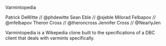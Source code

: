 Varmintopedia

Patrick DeWitte // @phdewitte
Sean Eble // @sjeble
Milorad Felbapov // @mfelbapov
Theron Cross // @theroncross
Jennifer Cross // @NearlyJen

Varmintopedia is a Wikepedia clone built to the specifications of a DBC
client that deals with varmints specifically.
